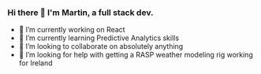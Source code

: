 ### Hi there 👋 I'm Martin, a full stack dev.  

- 🔭 I’m currently working on React
- 🌱 I’m currently learning Predictive Analytics skills
- 👯 I’m looking to collaborate on absolutely anything
- 🤔 I’m looking for help with getting a RASP weather modeling rig working for Ireland


